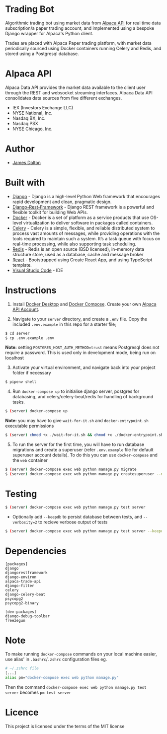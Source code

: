 # **Trading Bot**

Algorithmic trading bot using market data from [Alpaca API](https://alpaca.markets/docs/api-documentation/) for real time data subscription/a paper trading account, and implemented using a bespoke Django wrapper for Alpaca's Python client.

Trades are placed with Alpaca Paper trading platform, with market data periodically sourced using Docker containers running Celery and Redis, and stored using a Postgresql database.

# **Alpaca API**

Alpaca Data API provides the market data available to the client user through the REST and websocket streaming interfaces. Alpaca Data API consolidates data sources from five different exchanges.

- IEX (Investors Exchange LLC)
- NYSE National, Inc.
- Nasdaq BX, Inc.
- Nasdaq PSX
- NYSE Chicago, Inc.

# Author

- [James Dalton](https://jamesdalton.io)

# Built with

- [Django](https://nodejs.org/en/) - Django is a high-level Python Web framework that encourages rapid development and clean, pragmatic design.
- [Django-Rest-Framework](https://www.django-rest-framework.org/) - Django REST framework is a powerful and flexible toolkit for building Web APIs.
- [Docker](https://www.docker.com/) - Docker is a set of platform as a service products that use OS-level virtualization to deliver software in packages called containers.
- [Celery](https://docs.celeryproject.org/en/stable/index.html#) - Celery is a simple, flexible, and reliable distributed system to process vast amounts of messages, while providing operations with the tools required to maintain such a system. It’s a task queue with focus on real-time processing, while also supporting task scheduling.
- [Redis](https://redis.io/) - Redis is an open source (BSD licensed), in-memory data structure store, used as a database, cache and message broker
- [React](https://create-react-app.dev/docs/adding-typescript/) - Bootstrapped using Create React App, and using TypeScript template.
- [Visual Studio Code](https://code.visualstudio.com/) - IDE

# Instructions

1. Install [Docker Desktop](https://www.docker.com/products/docker-desktop) and [Docker Compose](https://docs.docker.com/compose/install/). Create your own [Alpaca API Account](https://app.alpaca.markets/signup).

2. Navigate to your `server` directory, and create a `.env` file. Copy the included `.env.example` in this repo for a starter file;

```sh
$ cd server
$ cp .env.example .env
```

**Note:** setting `POSTGRES_HOST_AUTH_METHOD=trust` means Postgresql does not require a password. This is used only in development mode, being run on localhost

3. Activate your virtual environment, and navigate back into your project folder if necessary

```sh
$ pipenv shell
```

4. Run `docker-compose up` to initialise django server, postgres for databasing, and celery/celery-beat/redis for handling of background tasks.

```sh
$ (server) docker-compose up
```

**Note:** you may have to give `wait-for-it.sh` and `docker-entrypoint.sh` executable permissions

```sh
$ (server) chmod +x ./wait-for-it.sh && chmod +x ./docker-entrypoint.sh
```

5. To run the server for the first time, you will have to run database migrations and create a superuser (refer `.env.example` file for default superuser account details). To do this you can use `docker-compose` and the `web` container

```sh
$ (server) docker-compose exec web python manage.py migrate
$ (server) docker-compose exec web python manage.py createsuperuser --no-input
```

# Testing

```sh
$ (server) docker-compose exec web python manage.py test server
```

- Optionally add `--keepdb` to persist database between tests, and `--verbosity=2` to recieve verbose output of tests

```sh
$ (server) docker-compose exec web python manage.py test server --keepdb --verbosity=2
```

# Dependencies

```
[packages]
django
djangorestframework
django-environ
alpaca-trade-api
django-filter
celery
django-celery-beat
psycopg2
psycopg2-binary

[dev-packages]
django-debug-toolbar
freezegun
```

# Note

To make running `docker-compose` commands on your local machine easier, use alias' in `.bashrc`/`.zshrc` configuration files eg.

```sh
# ~/.zshrc file
[...]
alias pm="docker-compose exec web python manage.py"
```

Then the command `docker-compose exec web python manage.py test server` becomes `pm test server`

# Licence

This project is licensed under the terms of the MIT license
